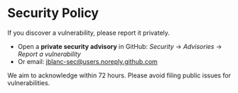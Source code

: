 # Security Policy

If you discover a vulnerability, please report it privately.

- Open a **private security advisory** in GitHub: *Security* → *Advisories* → *Report a vulnerability*
- Or email: jblanc-sec@users.noreply.github.com

We aim to acknowledge within 72 hours. Please avoid filing public issues for vulnerabilities.
